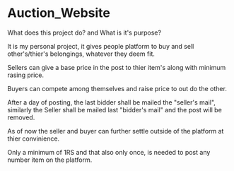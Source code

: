# Auction_Website

What does this project do? and What is it's purpose?


It is my personal project, it gives people platform to buy and sell other's/thier's belongings, whatever they deem fit.

Sellers can give a base price in the post to thier item's along with minimum rasing price.

Buyers can compete among themselves and raise price to out do the other.

After a day of posting, the last bidder shall be mailed the "seller's mail", similarly the Seller shall be mailed last "bidder's mail" and the post will be removed.

As of now the seller and buyer can further settle outside of the platform at thier convinience.

Only a minimum of 1RS and that also only once, is needed to post any number item on the platform.
